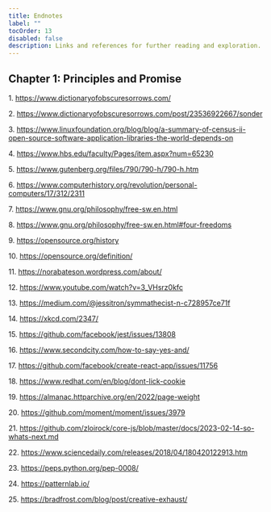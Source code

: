 ```yaml
---
title: Endnotes
label: ""
tocOrder: 13
disabled: false
description: Links and references for further reading and exploration.
---
```


## Chapter 1: Principles and Promise

<span id="jkvZLtxq5fnsdSAa-endnote-1714533323417">
    1.
    <a href="https://www.dictionaryofobscuresorrows.com/">https://www.dictionaryofobscuresorrows.com/</a>
</span>

<span id="jkvZLtxq5fnsdSAa-endnote-1717241658051">2. <a href="#jkvZLtxq5fnsdSAa-endnote-1717241658051">https://www.dictionaryofobscuresorrows.com/post/23536922667/sonder</a></span>

<span id="jkvZLtxq5fnsdSAa-endnote-1714852406194">3. <a href="#jkvZLtxq5fnsdSAa-endnote-1714852406194">https://www.linuxfoundation.org/blog/blog/a-summary-of-census-ii-open-source-software-application-libraries-the-world-depends-on</a></span>

<span id="jkvZLtxq5fnsdSAa-endnote-1714852528157">4. <a href="#jkvZLtxq5fnsdSAa-endnote-1714852528157">https://www.hbs.edu/faculty/Pages/item.aspx?num=65230</a></span>

<span id="jkvZLtxq5fnsdSAa-endnote-1716871569212">5. <a href="#jkvZLtxq5fnsdSAa-endnote-1716871569212">https://www.gutenberg.org/files/790/790-h/790-h.htm</a></span>

<span id="jkvZLtxq5fnsdSAa-endnote-1714853614161">6. <a href="#jkvZLtxq5fnsdSAa-endnote-1714853614161">https://www.computerhistory.org/revolution/personal-computers/17/312/2311</a></span>

<span id="jkvZLtxq5fnsdSAa-endnote-1714853679207">7. <a href="#jkvZLtxq5fnsdSAa-endnote-1714853679207">https://www.gnu.org/philosophy/free-sw.en.html</a></span>

<span id="jkvZLtxq5fnsdSAa-endnote-1716869396025">8. <a href="#jkvZLtxq5fnsdSAa-endnote-1716869396025">https://www.gnu.org/philosophy/free-sw.en.html#four-freedoms</a></span>

<span id="jkvZLtxq5fnsdSAa-endnote-1714854034358">9. <a href="#jkvZLtxq5fnsdSAa-endnote-1714854034358">https://opensource.org/history</a></span>

<span id="jkvZLtxq5fnsdSAa-endnote-1716869412552">10. <a href="#jkvZLtxq5fnsdSAa-endnote-1716869412552">https://opensource.org/definition/</a></span>

<span id="jkvZLtxq5fnsdSAa-endnote-1714855064244">11. <a href="#jkvZLtxq5fnsdSAa-endnote-1714855064244">https://norabateson.wordpress.com/about/</a></span>

<span id="jkvZLtxq5fnsdSAa-endnote-1714855194426">12. <a href="#jkvZLtxq5fnsdSAa-endnote-1714855194426">https://www.youtube.com/watch?v=3_VHsrz0kfc</a></span>

<span id="jkvZLtxq5fnsdSAa-endnote-1716869427477">13. <a href="#jkvZLtxq5fnsdSAa-endnote-1716869427477">https://medium.com/@jessitron/symmathecist-n-c728957ce71f</a></span>

<span id="jkvZLtxq5fnsdSAa-endnote-1716176281240">14. <a href="#jkvZLtxq5fnsdSAa-endnote-1716176281240">https://xkcd.com/2347/</a></span>

<span id="jkvZLtxq5fnsdSAa-endnote-1714855602606">15. <a href="#jkvZLtxq5fnsdSAa-endnote-1714855602606">https://github.com/facebook/jest/issues/13808</a></span>

<span id="jkvZLtxq5fnsdSAa-endnote-1714855716399">16. <a href="#jkvZLtxq5fnsdSAa-endnote-1714855716399">https://www.secondcity.com/how-to-say-yes-and/</a></span>

<span id="jkvZLtxq5fnsdSAa-endnote-1714855928352">17. <a href="#jkvZLtxq5fnsdSAa-endnote-1714855928352">https://github.com/facebook/create-react-app/issues/11756</a></span>

<span id="jkvZLtxq5fnsdSAa-endnote-1714879287471">18. <a href="#jkvZLtxq5fnsdSAa-endnote-1714879287471">https://www.redhat.com/en/blog/dont-lick-cookie</a></span>

<span id="jkvZLtxq5fnsdSAa-endnote-1714879376773">19. <a href="#jkvZLtxq5fnsdSAa-endnote-1714879376773">https://almanac.httparchive.org/en/2022/page-weight</a></span>

<span id="jkvZLtxq5fnsdSAa-endnote-1714879441228">20. <a href="#jkvZLtxq5fnsdSAa-endnote-1714879441228">https://github.com/moment/moment/issues/3979</a></span>

<span id="jkvZLtxq5fnsdSAa-endnote-1714879529807">21. <a href="#jkvZLtxq5fnsdSAa-endnote-1714879529807">https://github.com/zloirock/core-js/blob/master/docs/2023-02-14-so-whats-next.md</a></span>

<span id="jkvZLtxq5fnsdSAa-endnote-1714879663985">22. <a href="#jkvZLtxq5fnsdSAa-endnote-1714879663985">https://www.sciencedaily.com/releases/2018/04/180420122913.htm</a></span>

<span id="jkvZLtxq5fnsdSAa-endnote-1714879726409">23. <a href="#jkvZLtxq5fnsdSAa-endnote-1714879726409">https://peps.python.org/pep-0008/</a></span>

<span id="jkvZLtxq5fnsdSAa-endnote-1716599532950">24. <a href="#jkvZLtxq5fnsdSAa-endnote-1716599532950">https://patternlab.io/</a></span>

<span id="jkvZLtxq5fnsdSAa-endnote-1714879937846">25. <a href="#jkvZLtxq5fnsdSAa-endnote-1714879937846">https://bradfrost.com/blog/post/creative-exhaust/</a></span>

